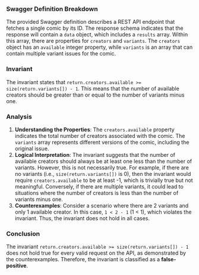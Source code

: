 ### Swagger Definition Breakdown
The provided Swagger definition describes a REST API endpoint that fetches a single comic by its ID. The response schema indicates that the response will contain a `data` object, which includes a `results` array. Within this array, there are properties for `creators` and `variants`. The `creators` object has an `available` integer property, while `variants` is an array that can contain multiple variant issues for the comic.

### Invariant
The invariant states that `return.creators.available >= size(return.variants[]) - 1`. This means that the number of available creators should be greater than or equal to the number of variants minus one.

### Analysis
1. **Understanding the Properties**: The `creators.available` property indicates the total number of creators associated with the comic. The `variants` array represents different versions of the comic, including the original issue.
2. **Logical Interpretation**: The invariant suggests that the number of available creators should always be at least one less than the number of variants. However, this is not necessarily true. For example, if there are no variants (i.e., `size(return.variants[])` is 0), then the invariant would require `creators.available` to be at least -1, which is trivially true but not meaningful. Conversely, if there are multiple variants, it could lead to situations where the number of creators is less than the number of variants minus one.
3. **Counterexamples**: Consider a scenario where there are 2 variants and only 1 available creator. In this case, `1 < 2 - 1` (1 < 1), which violates the invariant. Thus, the invariant does not hold in all cases.

### Conclusion
The invariant `return.creators.available >= size(return.variants[]) - 1` does not hold true for every valid request on the API, as demonstrated by the counterexamples. Therefore, the invariant is classified as a **false-positive**.
